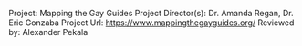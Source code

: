 
Project: 
Mapping the Gay Guides
Project Director(s): Dr. Amanda Regan, Dr. Eric Gonzaba
Project Url: https://www.mappingthegayguides.org/
Reviewed by:
Alexander Pekala
